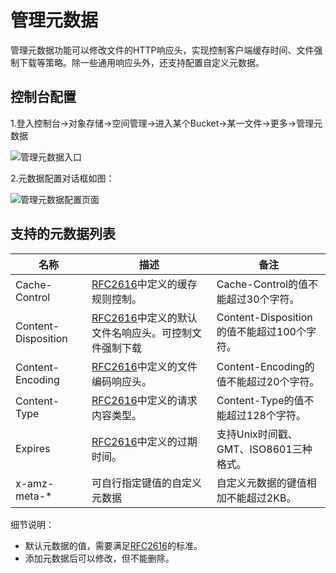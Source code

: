 # 管理元数据

管理元数据功能可以修改文件的HTTP响应头，实现控制客户端缓存时间、文件强制下载等策略。除一些通用响应头外，还支持配置自定义元数据。

## 控制台配置

1.登入控制台->对象存储->空间管理->进入某个Bucket->某一文件->更多->管理元数据

![管理元数据入口](https://github.com/jdcloudcom/cn/blob/edit/image/Object-Storage-Service/OSS-168.png)

2.元数据配置对话框如图：

![管理元数据配置页面](https://github.com/jdcloudcom/cn/blob/edit/image/Object-Storage-Service/OSS-169.png)

## 支持的元数据列表

名称|描述|备注
---|---|---
Cache-Control|[RFC2616](https://www.ietf.org/rfc/rfc2616.txt?spm=a2c4g.11186623.2.9.5b613bdb255OGR&file=rfc2616.txt)中定义的缓存规则控制。|Cache-Control的值不能超过30个字符。
Content-Disposition|[RFC2616](https://www.ietf.org/rfc/rfc2616.txt?spm=a2c4g.11186623.2.9.5b613bdb255OGR&file=rfc2616.txt)中定义的默认文件名响应头。可控制文件强制下载|Content-Disposition的值不能超过100个字符。
Content-Encoding|[RFC2616](https://www.ietf.org/rfc/rfc2616.txt?spm=a2c4g.11186623.2.9.5b613bdb255OGR&file=rfc2616.txt)中定义的文件编码响应头。|Content-Encoding的值不能超过20个字符。
Content-Type|[RFC2616](https://www.ietf.org/rfc/rfc2616.txt?spm=a2c4g.11186623.2.9.5b613bdb255OGR&file=rfc2616.txt)中定义的请求内容类型。|Content-Type的值不能超过128个字符。
Expires|[RFC2616](https://www.ietf.org/rfc/rfc2616.txt?spm=a2c4g.11186623.2.9.5b613bdb255OGR&file=rfc2616.txt)中定义的过期时间。|支持Unix时间戳、GMT、ISO8601三种格式。 
x-amz-meta-\*|可自行指定键值的自定义元数据|自定义元数据的键值相加不能超过2KB。

细节说明：
* 默认元数据的值，需要满足[RFC2616](https://www.ietf.org/rfc/rfc2616.txt?spm=a2c4g.11186623.2.9.5b613bdb255OGR&file=rfc2616.txt)的标准。
* 添加元数据后可以修改，但不能删除。
